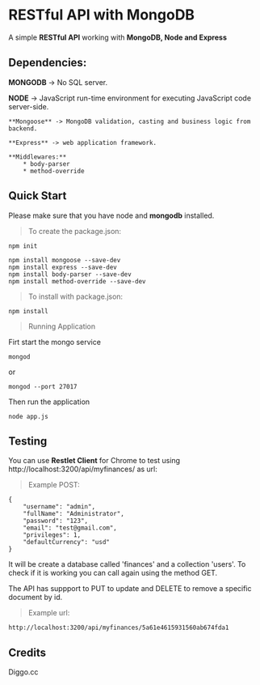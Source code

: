 # RESTful API with MongoDB

A simple **RESTful API** working with **MongoDB, Node and Express**

## Dependencies:
**MONGODB** -> No SQL server.

**NODE** ->  JavaScript run-time environment for executing JavaScript code server-side.

	**Mongoose** -> MongoDB validation, casting and business logic from backend.

	**Express** -> web application framework.
    
	**Middlewares:**
		* body-parser
		* method-override

## Quick Start

Please make sure that you have node and **mongodb** installed.

> To create the package.json:

```shell
npm init
```
```shell
npm install mongoose --save-dev
npm install express --save-dev
npm install body-parser --save-dev
npm install method-override --save-dev
```

> To install with package.json:

```shell
npm install
```
> Running Application

Firt start the mongo service

```shell
mongod
```

or

```shell
mongod --port 27017
```

Then run the application

```shell
node app.js
```

## Testing

You can use **Restlet Client** for Chrome to test using http://localhost:3200/api/myfinances/ as url:

> Example POST:

```shell
{
    "username": "admin",
    "fullName": "Administrator",
    "password": "123",
    "email": "test@gmail.com",
    "privileges": 1,
    "defaultCurrency": "usd"
}
```

It will be create a database called 'finances' and a collection 'users'.
To check if it is working you can call again using the method GET.

The API has suppport to PUT to update and DELETE to remove a specific document by id.

> Example url:

```shell
http://localhost:3200/api/myfinances/5a61e4615931560ab674fda1
```

## Credits

Diggo.cc